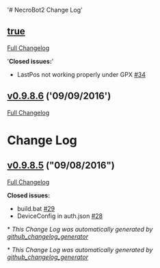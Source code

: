 '# NecroBot2 Change Log'

## [true](https://github.com/Necrobot-Private/NecroBot/tree/HEAD)

[Full Changelog](https://github.com/Necrobot-Private/NecroBot/compare/v0.9.8.6...HEAD)

'**Closed issues:**'

- LastPos not working properly under GPX [\#34](https://github.com/Necrobot-Private/NecroBot/issues/34)

## [v0.9.8.6](https://github.com/Necrobot-Private/NecroBot/tree/v0.9.8.6) ('09/09/2016')
[Full Changelog](https://github.com/Necrobot-Private/NecroBot/compare/v0.9.8.5...v0.9.8.6)

# Change Log

## [v0.9.8.5](https://github.com/Necrobot-Private/NecroBot/tree/v0.9.8.5) ("09/08/2016")
[Full Changelog](https://github.com/Necrobot-Private/NecroBot/compare/'v0.9.8.5'...v0.9.8.5)

**Closed issues:**

- build.bat [\#29](https://github.com/Necrobot-Private/NecroBot/issues/29)
- DeviceConfig in auth.json  [\#28](https://github.com/Necrobot-Private/NecroBot/issues/28)



\* *This Change Log was automatically generated by [github_changelog_generator](https://github.com/skywinder/Github-Changelog-Generator)*

\* *This Change Log was automatically generated by [github_changelog_generator](https://github.com/skywinder/Github-Changelog-Generator)*